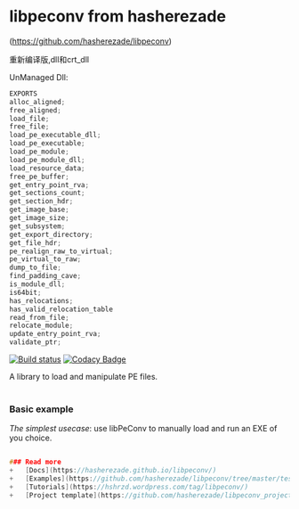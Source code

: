# libpeconv from hasherezade
 (https://github.com/hasherezade/libpeconv)    

重新编译版,dll和crt_dll
 
 UnManaged Dll:
 ```C
EXPORTS
alloc_aligned;
free_aligned;
load_file;
free_file;
load_pe_executable_dll;
load_pe_executable;
load_pe_module;
load_pe_module_dll;
load_resource_data;
free_pe_buffer;
get_entry_point_rva;
get_sections_count;
get_section_hdr;
get_image_base;
get_image_size;
get_subsystem;
get_export_directory;
get_file_hdr;
pe_realign_raw_to_virtual;
pe_virtual_to_raw;
dump_to_file;
find_padding_cave;
is_module_dll;
is64bit;
has_relocations;
has_valid_relocation_table
read_from_file;
relocate_module;
update_entry_point_rva;
validate_ptr;
 
```
[![Build status](https://ci.appveyor.com/api/projects/status/pqo6ob148pf5b352?svg=true)](https://ci.appveyor.com/project/hasherezade/libpeconv)
[![Codacy Badge](https://api.codacy.com/project/badge/Grade/55911b033cf145d38d6e38a0c005b686)](https://www.codacy.com/manual/hasherezade/libpeconv?utm_source=github.com&amp;utm_medium=referral&amp;utm_content=hasherezade/libpeconv&amp;utm_campaign=Badge_Grade)

A library to load and manipulate PE files.<br/>
<br/>

### Basic example

*The simplest usecase*: use libPeConv to manually load and run an EXE of you choice.

```C

### Read more
+   [Docs](https://hasherezade.github.io/libpeconv/)
+   [Examples](https://github.com/hasherezade/libpeconv/tree/master/tests)
+   [Tutorials](https://hshrzd.wordpress.com/tag/libpeconv/)
+   [Project template](https://github.com/hasherezade/libpeconv_project_template)
